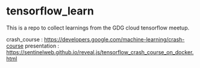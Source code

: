 # tensorflow_learn
This is a repo to collect learnings from the GDG cloud tensorflow meetup.

crash_course : https://developers.google.com/machine-learning/crash-course
presentation : https://sentinelweb.github.io/reveal.js/tensorflow_crash_course_on_docker.html
